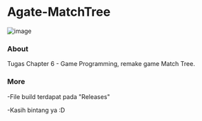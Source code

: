 # Agate-MatchTree
![image](https://user-images.githubusercontent.com/57084294/134550805-5e4c4ace-ae78-4e0b-b3db-0269a7d0a90e.png)

### About
Tugas Chapter 6 - Game Programming, remake game Match Tree.

### More
-File build terdapat pada "Releases"

-Kasih bintang ya :D
